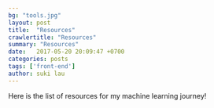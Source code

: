 ```yaml
---
bg: "tools.jpg"
layout: post
title:  "Resources"
crawlertitle: "Resources"
summary: "Resources"
date:   2017-05-20 20:09:47 +0700
categories: posts
tags: ['front-end']
author: suki lau
---
```

Here is the list of resources for my machine learning journey!
